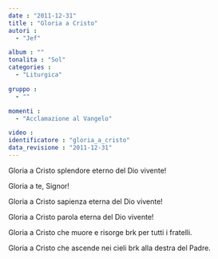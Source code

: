 ```yaml
---
date : "2011-12-31"
title : "Gloria a Cristo"
autori : 
  - "Jef"

album : ""
tonalita : "Sol"
categories : 
  - "Liturgica"

gruppo : 
  - ""

momenti : 
  - "Acclamazione al Vangelo"

video : 
identificatore : "gloria_a_cristo"
data_revisione : "2011-12-31"
---
```

  
  
  
Gloria a Cristo splendore eterno del Dio vivente!  
  
  
  
Gloria a te, Signor!  
  
  
  
  
Gloria a Cristo sapienza eterna del Dio vivente!  
  
  
  
  
Gloria a Cristo parola eterna del Dio vivente!  
  
  
  
  
Gloria a Cristo che muore e risorge brk per tutti i fratelli.  
  
  
  
  
Gloria a Cristo che ascende nei cieli brk alla destra del Padre.  
  
  
  
  
